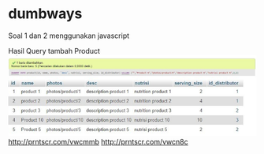 # dumbways

Soal 1 dan 2 menggunakan javascript

Hasil Query tambah Product
![Alt text](4a1.jpg?raw=true "Optional Title")
![Alt text](4a2.jpg?raw=true "Optional Title")
http://prntscr.com/vwcmmb
http://prntscr.com/vwcn8c

